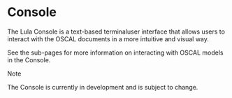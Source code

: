 # Console

The Lula Console is a text-based terminaluser interface that allows users to interact with the OSCAL documents in a more intuitive and visual way.

See the sub-pages for more information on interacting with OSCAL models in the Console.

>[!NOTE]
>The Console is currently in development and is subject to change.